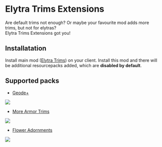 # Elytra Trims Extensions

Are default trims not enough? Or maybe your favourite mod adds more trims, but not for elytras?  
Elytra Trims Extensions got you!

## Installatation

Install main mod ([Elytra Trims](https://modrinth.com/mod/elytra-trims)) on your client. Install this mod and there will be additional resourcepacks added, which are **disabled by default**.

## Supported packs
- [Geode+](https://www.curseforge.com/minecraft/mc-mods/geode-plus)

![](https://cdn.modrinth.com/data/5edtQ4at/images/fa44a44fc6c5aa2628584b3708754c81aed54e63.png)

- [More Armor Trims](https://legacy.curseforge.com/minecraft/mc-mods/more-armor-trims)

![](https://cdn.modrinth.com/data/5edtQ4at/images/5844bee177d3af05ba87ceb48161137e899e57b7.png)

- [Flower Adornments](https://modrinth.com/datapack/armor-flower-adornments)

![](https://cdn.modrinth.com/data/5edtQ4at/images/9afde7602bbc4dfa2afb2c0392deca34da62ba8a.png)